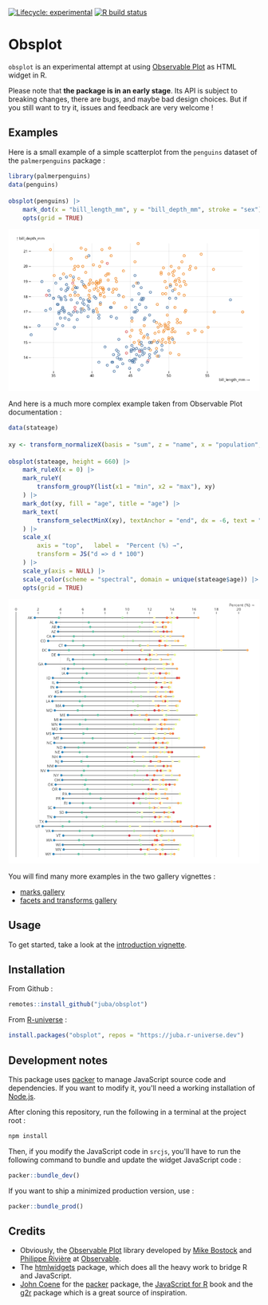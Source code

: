 <!-- badges: start -->
[![Lifecycle: experimental](https://img.shields.io/badge/lifecycle-experimental-red.svg)](https://www.tidyverse.org/lifecycle/#maturing)
[![R build status](https://github.com/juba/obsplot/workflows/R-CMD-check/badge.svg)](https://github.com/juba/obsplot/actions)
<!-- badges: end -->

# Obsplot

`obsplot` is an experimental attempt at using [Observable Plot](https://observablehq.com/@observablehq/plot) as HTML widget in R.

Please note that **the package is in an early stage**. Its API is subject to breaking changes, there are bugs, and maybe bad design choices. But if you still want to try it, issues and feedback are very welcome !

## Examples

Here is a small example of a simple scatterplot from the `penguins` dataset of the `palmerpenguins` package :

```r
library(palmerpenguins)
data(penguins)

obsplot(penguins) |>
    mark_dot(x = "bill_length_mm", y = "bill_depth_mm", stroke = "sex") |>
    opts(grid = TRUE)
```

![Simple scatterplot](man/figures/readme_scatter.png)

And here is a much more complex example taken from Observable Plot documentation :

```r
data(stateage)

xy <- transform_normalizeX(basis = "sum", z = "name", x = "population", y = "name")

obsplot(stateage, height = 660) |>
    mark_ruleX(x = 0) |>
    mark_ruleY(
        transform_groupY(list(x1 = "min", x2 = "max"), xy)
    ) |>
    mark_dot(xy, fill = "age", title = "age") |>
    mark_text(
        transform_selectMinX(xy), textAnchor = "end", dx = -6, text = "name"
    ) |>
    scale_x(
        axis = "top",   label =  "Percent (%) →", 
        transform = JS("d => d * 100")
    ) |>
    scale_y(axis = NULL) |>
    scale_color(scheme = "spectral", domain = unique(stateage$age)) |>
    opts(grid = TRUE)
```

![stateage example](man/figures/readme_stateage.png)

You will find many more examples in the two gallery vignettes :

- [marks gallery](https://juba.github.io/obsplot/articles/gallery_marks.html)
- [facets and transforms gallery](https://juba.github.io/obsplot/articles/gallery_transforms.html)

## Usage

To get started, take a look at the [introduction vignette](https://juba.github.io/obsplot/articles/introduction.html).

## Installation

From Github :

```r
remotes::install_github("juba/obsplot")
```

From [R-universe](https://r-universe.dev/organizations/) :

```r
install.packages("obsplot", repos = "https://juba.r-universe.dev")
```

## Development notes

This package uses [packer](https://github.com/JohnCoene/packer) to manage JavaScript source code and dependencies. If you want to modify it, you'll need a working installation of [Node.js](https://nodejs.org/en/).

After cloning this repository, run the following in a terminal at the project root :

```sh
npm install
```

Then, if you modify the JavaScript code in `srcjs`, you'll have to run the following command to bundle and update the widget JavaScript code :

```r
packer::bundle_dev()
```

If you want to ship a minimized production version, use :

```r
packer::bundle_prod()
```

## Credits

- Obviously, the [Observable Plot](https://observablehq.com/@observablehq/plot) library developed by [Mike Bostock](https://observablehq.com/@mbostock) and [Philippe Rivière](https://observablehq.com/@fil/) at [Observable](https://observablehq.com/).
- The [htmlwidgets](https://www.htmlwidgets.org/) package, which does all the heavy work to bridge R and JavaScript.
- [John Coene](https://twitter.com/jdatap) for the [packer](https://github.com/JohnCoene/packer) package, the [JavaScript for R](https://book.javascript-for-r.com/) book and the [g2r](https://github.com/devOpifex/g2r/) package which is a great source of inspiration.

